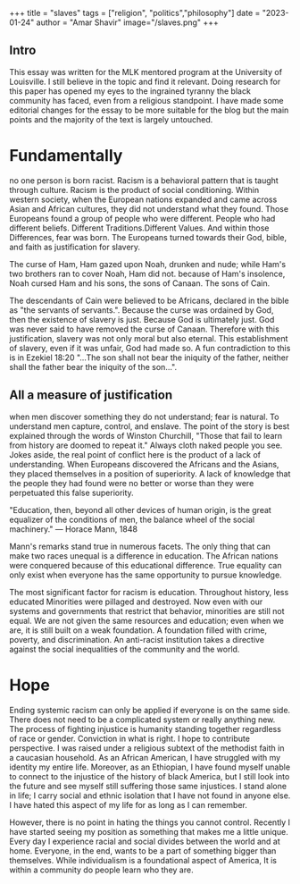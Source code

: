 +++
title = "slaves"
tags = ["religion", "politics","philosophy"]
date = "2023-01-24"
author = "Amar Shavir"
image="/slaves.png"
+++
## Intro

This essay was written for the MLK mentored program at the University of Louisville. I still believe in the topic and find it relevant. Doing research for this paper has opened my eyes to the ingrained tyranny the black community has faced, even from a religious standpoint. I have made some editorial changes for the essay to be more suitable for the blog but the main points and the majority of the text is largely untouched.

# Fundamentally

no one person is born racist. Racism is a behavioral pattern that is taught through culture. Racism is the product of social conditioning. Within western society, when the European nations expanded and came across Asian and African cultures, they did not understand what they found. Those Europeans found a group of people who were different. People who had different beliefs. Different Traditions.Different Values. And within those Differences, fear was born. The Europeans turned towards their God, bible, and faith as justification for slavery.

The curse of Ham, Ham gazed upon Noah, drunken and nude; while Ham's two brothers ran to cover Noah, Ham did not. because of Ham's insolence, Noah cursed Ham and his sons, the sons of Canaan. The sons of Cain.

The descendants of Cain were believed to be Africans, declared in the bible as "the servants of servants.". Because the curse was ordained by God, then the existence of slavery is just. Because God is ultimately just. God was never said to have removed the curse of Canaan. Therefore with this justification, slavery was not only moral but also eternal. This establishment of slavery, even if it was unfair, God had made so. A fun contradiction to this is in Ezekiel 18:20 "...The son shall not bear the iniquity of the father, neither shall the father bear the iniquity of the son...".


## All a measure of justification

when men discover something they do not understand; fear is natural. To understand men capture, control, and enslave. The point of the story is best explained through the words of Winston Churchill, "Those that fail to learn from history are doomed to repeat it." Always cloth naked people you see. Jokes aside, the real point of conflict here is the product of a lack of understanding. When Europeans discovered the Africans and the Asians, they placed themselves in a position of superiority. A lack of knowledge that the people they had found were no better or worse than they were perpetuated this false superiority.

"Education, then, beyond all other devices of human origin, is the great equalizer of the conditions of men, the balance wheel of the social machinery." — Horace Mann, 1848

Mann's remarks stand true in numerous facets. The only thing that can make two races unequal is a difference in education. The African nations were conquered because of this educational difference. True equality can only exist when everyone has the same opportunity to pursue knowledge.

The most significant factor for racism is education. Throughout history, less educated Minorities were pillaged and destroyed. Now even with our systems and governments that restrict that behavior, minorities are still not equal. We are not given the same resources and education; even when we are, it is still built on a weak foundation. A foundation filled with crime, poverty, and discrimination. An anti-racist institution takes a directive against the social inequalities of the community and the world.

# Hope

Ending systemic racism can only be applied if everyone is on the same side. There does not need to be a complicated system or really anything new. The process of fighting injustice is humanity standing together regardless of race or gender. Conviction in what is right. I hope to contribute perspective. I was raised under a religious subtext of the methodist faith in a caucasian household. As an African American, I have struggled with my identity my entire life. Moreover, as an Ethiopian, I have found myself unable to connect to the injustice of the history of black America, but I still look into the future and see myself still suffering those same injustices. I stand alone in life; I carry social and ethnic isolation that I have not found in anyone else. I have hated this aspect of my life for as long as I can remember.

However, there is no point in hating the things you cannot control. Recently I have started seeing my position as something that makes me a little unique. Every day I experience racial and social divides between the world and at home. Everyone, in the end, wants to be a part of something bigger than themselves. While individualism is a foundational aspect of America, It is within a community do people learn who they are.